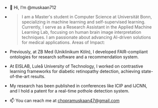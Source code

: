 - 👋 Hi, I’m @muskaan712
- > I am a Master's student in Computer Science at Universität Bonn, specializing in machine learning and self-supervised learning. Currently, I serve as a Research Assistant in the Applied Machine Learning Lab, focusing on human brain image interpretation techniques. I am passionate about advancing AI-driven solutions for medical applications.
Areas of Impact:

- Previously, at ZB Med (Uniklinikum Köln), I developed FAIR-compliant ontologies for research software and a recommendation system.
- At EISLAB, Luleå University of Technology, I worked on contrastive learning frameworks for diabetic retinopathy detection, achieving state-of-the-art results.
- My research has been published in conferences like ICIP and IJCNN, and I hold a patent for a real-time pothole detection system.
- 📫 You can reach me at chopramuskaan47@gmail.com

<!---
muskaan712/muskaan712 is a ✨ special ✨ repository because its `README.md` (this file) appears on your GitHub profile.
You can click the Preview link to take a look at your changes.
--->
